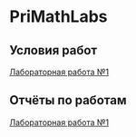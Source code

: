 # PriMathLabs

## Условия работ

[Лабораторная работа №1](Files/Lab_1_pm.pdf)

## Отчёты по работам

[Лабораторная работа №1](lab1/Lab1PrimatLunevSemenovSmirnov.pdf)
